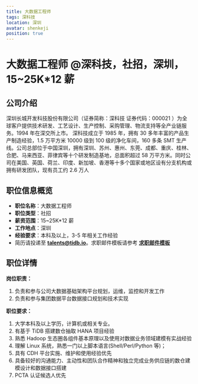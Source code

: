 ```yaml
---
title: 大数据工程师
tags: 深科技
location: 深圳
avatar: shenkeji
position: true
---
```


# 大数据工程师 @深科技，社招，深圳，15~25K\*12 薪

## 公司介绍

深圳长城开发科技股份有限公司（证券简称：深科技 证券代码：000021 ）为全球客户提供技术研发、工艺设计、生产控制、采购管理、物流支持等全产业链服务。1994 年在深交所上市。 深科技成立于 1985 年，拥有 30 多年丰富的产品生产制造经验，1.5 万平方米 10000 级到 100 级的净化车间，160 多条 SMT 生产线。公司总部位于中国深圳，拥有深圳、苏州、惠州、东莞、成都、重庆、桂林、合肥、马来西亚、菲律宾等十个研发制造基地，总面积超过 58 万平方米。同时公司在美国、英国、荷兰、印度、新加坡、香港等十多个国家或地区设有分支机构或拥有研发团队，现有员工约 2.6 万人

## 职位信息概览

- **职位名称**：大数据工程师
- **职位类型**：社招
- **薪资范围**：15~25K\*12 薪
- **工作地点**：深圳
- **经验要求**：本科及以上，3-5 年相关工作经验
- 简历请投递至 <a mailto="talents@tidb.io">**talents@tidb.io**</a>。求职邮件模板请参考 **[求职邮件模板](https://asktug.com/t/topic/62932)**

## 职位详情

**岗位职责：**

1. 负责和参与公司大数据基础架构平台规划，运维，监控和开发工作
2. 负责和参与集团数据平台数据接口规划和技术实现

**职位要求：**

1. 大学本科及以上学历，计算机或相关专业。
2. 有基于 TiDB 搭建数仓抽取 HANA 项目经验
3. 熟悉 Hadoop 生态圈各组件基本原理以及使用对数据业务领域建模有实战经验
4. 理解 Linux 系统，熟悉一门以上脚本语言(Shell/Perl/Python 等)；
5. 具有 CDH 平台实施、维护和使用经验优先
6. 具备较好的沟通能力、主动性和团队合作精神和独立完成业务供应链的数仓建模设计和数据接口搭建
7. PCTA 认证候选人优先
